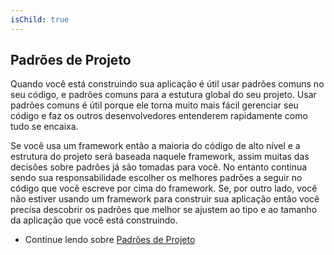 ```yaml
---
isChild: true
---
```


## Padrões de Projeto

Quando você está construindo sua aplicação é útil usar padrões comuns no seu código, e padrões comuns para a
estutura global do seu projeto. Usar padrões comuns é útil porque ele torna muito mais fácil gerenciar seu código
e faz os outros desenvolvedores entenderem rapidamente como tudo se encaixa.

Se você usa um framework então a maioria do código de alto nível e a estrutura do projeto será baseada naquele framework, assim
muitas das decisões sobre padrões já são tomadas para você. No entanto continua sendo sua responsabilidade escolher os melhores padrões a seguir no
código que você escreve por cima do framework. Se, por outro lado, você não estiver usando um framework para construir sua aplicação
então você precisa descobrir os padrões que melhor se ajustem ao tipo e ao tamanho da aplicação que você está construindo.

* Continue lendo sobre [Padrões de Projeto](/pages/Design-Patterns.html)
